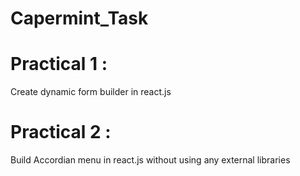 # Capermint_Task
# Practical 1 :
Create dynamic form builder in react.js 


# Practical 2 : 
Build Accordian menu in react.js without using any external libraries
